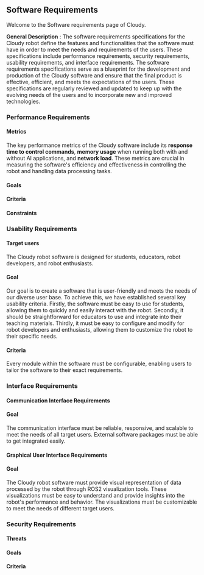 ## Software Requirements
Welcome to the Software requirements page of Cloudy. 

**General Description** : The software requirements specifications for the Cloudy robot define the features and functionalities that the software must have in order to meet the needs and requirements of the users. These specifications include performance requirements, security requirements, usability requirements, and interface requirements. The software requirements specifications serve as a blueprint for the development and production of the Cloudy software and ensure that the final product is effective, efficient, and meets the expectations of the users. These specifications are regularly reviewed and updated to keep up with the evolving needs of the users and to incorporate new and improved technologies. 

### Performance Requirements

#### Metrics
The key performance metrics of the Cloudy software include its **response time to control commands**, **memory usage** when running both with and without AI applications, and **network load**. These metrics are crucial in measuring the software's efficiency and effectiveness in controlling the robot and handling data processing tasks.

#### Goals

#### Criteria

#### Constraints


### Usability Requirements

#### Target users

The Cloudy robot software is designed for students, educators, robot developers, and robot enthusiasts.

#### Goal 

Our goal is to create a software that is user-friendly and meets the needs of our diverse user base. To achieve this, we have established several key usability criteria. Firstly, the software must be easy to use for students, allowing them to quickly and easily interact with the robot. Secondly, it should be straightforward for educators to use and integrate into their teaching materials. Thirdly, it must be easy to configure and modify for robot developers and enthusiasts, allowing them to customize the robot to their specific needs.

#### Criteria 
Every module within the software must be configurable, enabling users to tailor the software to their exact requirements.

### Interface Requirements

#### Communication Interface Requirements

#### Goal
The communication interface must be reliable, responsive, and scalable to meet the needs of all target users. External software packages must be able to get integrated easily.

#### Graphical User Interface Requirements

#### Goal
The Cloudy robot software must provide visual representation of data processed by the robot through ROS2 visualization tools.
These visualizations must be easy to understand and provide insights into the robot's performance and behavior.
The visualizations must be customizable to meet the needs of different target users. 

### Security Requirements

#### Threats

#### Goals

#### Criteria








